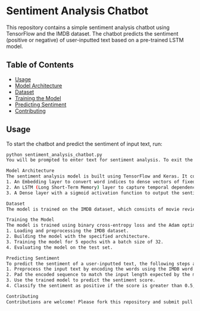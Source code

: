 # Sentiment Analysis Chatbot

This repository contains a simple sentiment analysis chatbot using TensorFlow and the IMDB dataset. The chatbot predicts the sentiment (positive or negative) of user-inputted text based on a pre-trained LSTM model.

## Table of Contents

- [Usage](#usage)
- [Model Architecture](#model-architecture)
- [Dataset](#dataset)
- [Training the Model](#training-the-model)
- [Predicting Sentiment](#predicting-sentiment)
- [Contributing](#contributing)

## Usage

To start the chatbot and predict the sentiment of input text, run:

```bash
python sentiment_analysis_chatbot.py
You will be prompted to enter text for sentiment analysis. To exit the program, type stop.

Model Architecture
The sentiment analysis model is built using TensorFlow and Keras. It consists of the following layers:
1. An Embedding layer to convert word indices to dense vectors of fixed size.
2. An LSTM (Long Short-Term Memory) layer to capture temporal dependencies in the data.
3. A Dense layer with a sigmoid activation function to output the sentiment prediction.

Dataset
The model is trained on the IMDB dataset, which consists of movie reviews labeled as either positive or negative. The dataset is preprocessed to keep only the top 10,000 most frequent words, and all reviews are padded to a maximum length of 100 words.

Training the Model
The model is trained using binary cross-entropy loss and the Adam optimizer. The training process includes:
1. Loading and preprocessing the IMDB dataset.
2. Building the model with the specified architecture.
3. Training the model for 5 epochs with a batch size of 32.
4. Evaluating the model on the test set.

Predicting Sentiment
To predict the sentiment of a user-inputted text, the following steps are performed:
1. Preprocess the input text by encoding the words using the IMDB word index.
2. Pad the encoded sequence to match the input length expected by the model.
3. Use the trained model to predict the sentiment score.
4. Classify the sentiment as positive if the score is greater than 0.5, otherwise classify it as negative.

Contributing
Contributions are welcome! Please fork this repository and submit pull requests with your improvements.
